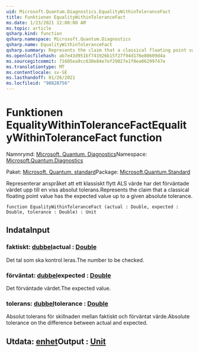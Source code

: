 ```yaml
---
uid: Microsoft.Quantum.Diagnostics.EqualityWithinToleranceFact
title: Funktionen EqualityWithinToleranceFact
ms.date: 1/23/2021 12:00:00 AM
ms.topic: article
qsharp.kind: function
qsharp.namespace: Microsoft.Quantum.Diagnostics
qsharp.name: EqualityWithinToleranceFact
qsharp.summary: Represents the claim that a classical floating point value has the expected value up to a given absolute tolerance.
ms.openlocfilehash: ab7e43d951bf741926b15f27f94d176e88609d4a
ms.sourcegitcommit: 71605ea9cc630e84e7ef29027e1f0ea06299747e
ms.translationtype: MT
ms.contentlocale: sv-SE
ms.lasthandoff: 01/26/2021
ms.locfileid: "98828756"
---
```

# <a name="equalitywithintolerancefact-function"></a><span data-ttu-id="08033-102">Funktionen EqualityWithinToleranceFact</span><span class="sxs-lookup"><span data-stu-id="08033-102">EqualityWithinToleranceFact function</span></span>

<span data-ttu-id="08033-103">Namnrymd: [Microsoft. Quantum. Diagnostics](xref:Microsoft.Quantum.Diagnostics)</span><span class="sxs-lookup"><span data-stu-id="08033-103">Namespace: [Microsoft.Quantum.Diagnostics](xref:Microsoft.Quantum.Diagnostics)</span></span>

<span data-ttu-id="08033-104">Paket: [Microsoft. Quantum. standard](https://nuget.org/packages/Microsoft.Quantum.Standard)</span><span class="sxs-lookup"><span data-stu-id="08033-104">Package: [Microsoft.Quantum.Standard](https://nuget.org/packages/Microsoft.Quantum.Standard)</span></span>


<span data-ttu-id="08033-105">Representerar anspråket att ett klassiskt flytt ALS värde har det förväntade värdet upp till en viss absolut tolerans.</span><span class="sxs-lookup"><span data-stu-id="08033-105">Represents the claim that a classical floating point value has the expected value up to a given absolute tolerance.</span></span>

```qsharp
function EqualityWithinToleranceFact (actual : Double, expected : Double, tolerance : Double) : Unit
```


## <a name="input"></a><span data-ttu-id="08033-106">Indata</span><span class="sxs-lookup"><span data-stu-id="08033-106">Input</span></span>

### <a name="actual--double"></a><span data-ttu-id="08033-107">faktiskt: [dubbel](xref:microsoft.quantum.lang-ref.double)</span><span class="sxs-lookup"><span data-stu-id="08033-107">actual : [Double](xref:microsoft.quantum.lang-ref.double)</span></span>

<span data-ttu-id="08033-108">Det tal som ska kontrol leras.</span><span class="sxs-lookup"><span data-stu-id="08033-108">The number to be checked.</span></span>


### <a name="expected--double"></a><span data-ttu-id="08033-109">förväntat: [dubbel](xref:microsoft.quantum.lang-ref.double)</span><span class="sxs-lookup"><span data-stu-id="08033-109">expected : [Double](xref:microsoft.quantum.lang-ref.double)</span></span>

<span data-ttu-id="08033-110">Det förväntade värdet.</span><span class="sxs-lookup"><span data-stu-id="08033-110">The expected value.</span></span>


### <a name="tolerance--double"></a><span data-ttu-id="08033-111">tolerans: [dubbel](xref:microsoft.quantum.lang-ref.double)</span><span class="sxs-lookup"><span data-stu-id="08033-111">tolerance : [Double](xref:microsoft.quantum.lang-ref.double)</span></span>

<span data-ttu-id="08033-112">Absolut tolerans för skillnaden mellan faktiskt och förväntat värde.</span><span class="sxs-lookup"><span data-stu-id="08033-112">Absolute tolerance on the difference between actual and expected.</span></span>



## <a name="output--unit"></a><span data-ttu-id="08033-113">Utdata: [enhet](xref:microsoft.quantum.lang-ref.unit)</span><span class="sxs-lookup"><span data-stu-id="08033-113">Output : [Unit](xref:microsoft.quantum.lang-ref.unit)</span></span>

